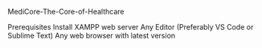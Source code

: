 MediCore-The-Core-of-Healthcare

Prerequisites
Install XAMPP web server
Any Editor (Preferably VS Code or Sublime Text)
Any web browser with latest version
